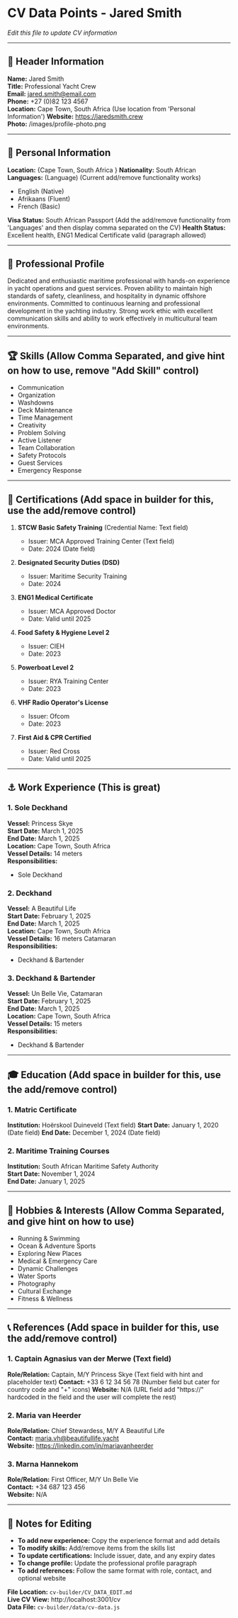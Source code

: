 # CV Data Points - Jared Smith
*Edit this file to update CV information*

---

## 👤 Header Information

**Name:** Jared Smith  
**Title:** Professional Yacht Crew  
**Email:** jared.smith@email.com  
**Phone:** +27 (0)82 123 4567  
**Location:** Cape Town, South Africa (Use location from 'Personal Information') 
**Website:** https://jaredsmith.crew  
**Photo:** /images/profile-photo.png  

---

## 📍 Personal Information

**Location:** {Cape Town, South Africa } 
**Nationality:** South African  
**Languages:** (Language) (Current add/remove functionality works)
- English (Native)
- Afrikaans (Fluent) 
- French (Basic)

**Visa Status:** South African Passport (Add the add/remove functionality from 'Languages' and then display comma separated on the CV) 
**Health Status:** Excellent health, ENG1 Medical Certificate valid  (paragraph allowed)

---

## 🎯 Professional Profile

Dedicated and enthusiastic maritime professional with hands-on experience in yacht operations and guest services. Proven ability to maintain high standards of safety, cleanliness, and hospitality in dynamic offshore environments. Committed to continuous learning and professional development in the yachting industry. Strong work ethic with excellent communication skills and ability to work effectively in multicultural team environments.

---

## 🏆 Skills (Allow Comma Separated, and give hint on how to use, remove "Add Skill" control)

- Communication
- Organization
- Washdowns
- Deck Maintenance
- Time Management
- Creativity
- Problem Solving
- Active Listener
- Team Collaboration
- Safety Protocols
- Guest Services
- Emergency Response

---

## 📜 Certifications (Add space in builder for this, use the add/remove control)

1. **STCW Basic Safety Training** (Credential Name: Text field)
   - Issuer: MCA Approved Training Center (Text field)
   - Date: 2024 (Date field)

2. **Designated Security Duties (DSD)**
   - Issuer: Maritime Security Training
   - Date: 2024

3. **ENG1 Medical Certificate**
   - Issuer: MCA Approved Doctor
   - Date: Valid until 2025

4. **Food Safety & Hygiene Level 2**
   - Issuer: CIEH
   - Date: 2023

5. **Powerboat Level 2**
   - Issuer: RYA Training Center
   - Date: 2023

6. **VHF Radio Operator's License**
   - Issuer: Ofcom
   - Date: 2023

7. **First Aid & CPR Certified**
   - Issuer: Red Cross
   - Date: Valid until 2025

---

## ⚓ Work Experience (This is great)

### 1. Sole Deckhand
**Vessel:** Princess Skye  
**Start Date:** March 1, 2025  
**End Date:** March 1, 2025  
**Location:** Cape Town, South Africa  
**Vessel Details:** 14 meters  
**Responsibilities:**
- Sole Deckhand

### 2. Deckhand
**Vessel:** A Beautiful Life  
**Start Date:** February 1, 2025  
**End Date:** March 1, 2025  
**Location:** Cape Town, South Africa  
**Vessel Details:** 16 meters Catamaran  
**Responsibilities:**
- Deckhand & Bartender

### 3. Deckhand & Bartender
**Vessel:** Un Belle Vie, Catamaran  
**Start Date:** February 1, 2025  
**End Date:** March 1, 2025  
**Location:** Cape Town, South Africa  
**Vessel Details:** 15 meters  
**Responsibilities:**
- Deckhand & Bartender

---

## 🎓 Education (Add space in builder for this, use the add/remove control)

### 1. Matric Certificate
**Institution:** Hoërskool Duineveld  (Text field)
**Start Date:** January 1, 2020  (Date field)
**End Date:** December 1, 2024  (Date field)

### 2. Maritime Training Courses
**Institution:** South African Maritime Safety Authority  
**Start Date:** November 1, 2024  
**End Date:** January 1, 2025  

---

## 🎨 Hobbies & Interests (Allow Comma Separated, and give hint on how to use)

- Running & Swimming
- Ocean & Adventure Sports
- Exploring New Places
- Medical & Emergency Care
- Dynamic Challenges
- Water Sports
- Photography
- Cultural Exchange
- Fitness & Wellness

---

## 📞 References (Add space in builder for this, use the add/remove control)

### 1. Captain Agnasius van der Merwe (Text field)
**Role/Relation:** Captain, M/Y Princess Skye  (Text field with hint and placeholder text)
**Contact:** +33 6 12 34 56 78  (Number field but cater for country code and "+" icons)
**Website:** N/A  (URL field add "https://" hardcoded in the field and the user will complete the rest)

### 2. Maria van Heerder
**Role/Relation:** Chief Stewardess, M/Y A Beautiful Life  
**Contact:** maria.vh@beautifullife.yacht  
**Website:** https://linkedin.com/in/mariavanheerder  

### 3. Marna Hannekom
**Role/Relation:** First Officer, M/Y Un Belle Vie  
**Contact:** +34 687 123 456  
**Website:** N/A  

---

## 📝 Notes for Editing 

- **To add new experience:** Copy the experience format and add details
- **To modify skills:** Add/remove items from the skills list
- **To update certifications:** Include issuer, date, and any expiry dates
- **To change profile:** Update the professional profile paragraph
- **To add references:** Follow the same format with role, contact, and optional website

**File Location:** `cv-builder/CV_DATA_EDIT.md`  
**Live CV View:** http://localhost:3001/cv  
**Data File:** `cv-builder/data/cv-data.js` 